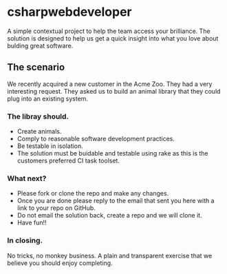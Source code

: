 # csharpwebdeveloper

A simple contextual project to help the team access your brilliance. The solution is designed to help us get a quick insight into what you love about bulding great software.

## The scenario

We recently acquired a new customer in the Acme Zoo. They had a very interesting request. They asked us to build an animal library that they could plug into an existing system.

### The libray should.

* Create animals.
* Comply to reasonable software development practices.
* Be testable in isolation.
* The solution must be buidable and testable using rake as this is the customers preferred CI task toolset.

### What next?
* Please fork or clone the repo and make any changes.
* Once you are done please reply to the email that sent you here with a link to your repo on GitHub.
* Do not email the solution back, create a repo and we will clone it.
* Have fun!!

### In closing.

No tricks, no monkey business. A plain and transparent exercise that we believe you should enjoy completing.

